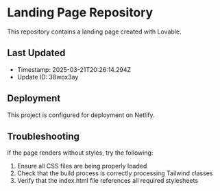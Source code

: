 
# Landing Page Repository

This repository contains a landing page created with Lovable.

## Last Updated
- Timestamp: 2025-03-21T20:26:14.294Z
- Update ID: 38wox3ay

## Deployment
This project is configured for deployment on Netlify.

## Troubleshooting
If the page renders without styles, try the following:
1. Ensure all CSS files are being properly loaded
2. Check that the build process is correctly processing Tailwind classes
3. Verify that the index.html file references all required stylesheets
